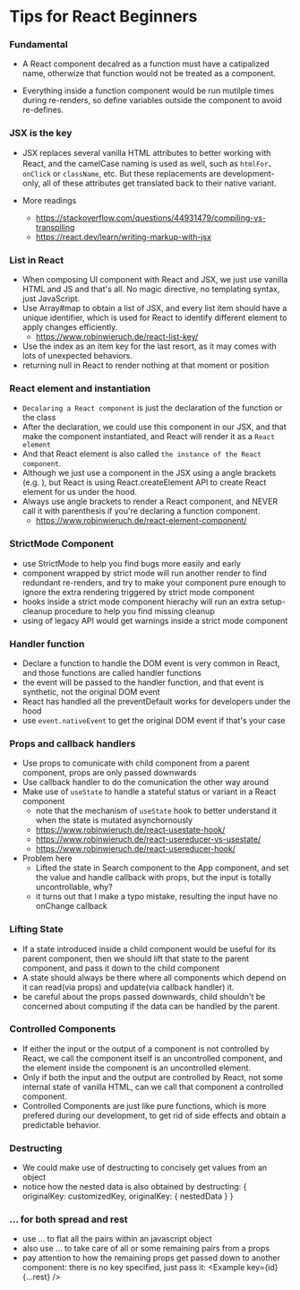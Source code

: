 # Tips for React Beginners

### Fundamental 
- A React component decalred as a function must have a catipalized name, otherwize that function would not be treated as a component.

- Everything inside a function component would be run mutilple times during re-renders, so define variables outside the component to avoid re-defines.

### JSX is the key

- JSX replaces several vanilla HTML attributes to better working with React, and the camelCase naming is used as well, such as `htmlFor`、`onClick` or `className`, etc.
But these replacements are development-only, all of these attributes get translated back to their native variant.

- More readings
    - https://stackoverflow.com/questions/44931479/compiling-vs-transpiling
    - https://react.dev/learn/writing-markup-with-jsx

### List in React

- When composing UI component with React and JSX, we just use vanilla HTML and JS and that's all. No magic directive, no templating syntax, just JavaScript.
- Use Array#map to obtain a list of JSX, and every list item should have a unique identifier, which is used for React to identify different element to apply changes efficiently.
    - https://www.robinwieruch.de/react-list-key/
- Use the index as an item key for the last resort, as it may comes with lots of unexpected behaviors.
- returning null in React to render nothing at that moment or position

### React element and instantiation

- `Decalaring a React component` is just the declaration of the function or the class
- After the declaration, we could use this component in our JSX, and that make the component instantiated, and React will render it as a `React element`
- And that React element is also called `the instance of the React component`.
- Although we just use a component in the JSX using a angle brackets (e.g. <Greeting />), but React is using React.createElement API to create React element for us under the hood.
- Always use angle brackets to render a React component, and NEVER call it with parenthesis if you're declaring a function component.
    - https://www.robinwieruch.de/react-element-component/

### StrictMode Component
- use StrictMode to help you find bugs more easily and early
- component wrapped by strict mode will run another render to find redundant re-renders, and try to make your component pure enough to ignore the extra rendering triggered by strict mode component
- hooks inside a strict mode component hierachy will run an extra setup-cleanup procedure to help you find missing cleanup
- using of legacy API would get warnings inside a strict mode component

### Handler function
- Declare a function to handle the DOM event is very common in React, and those functions are called handler functions
- the event will be passed to the handler function, and that event is synthetic, not the original DOM event
- React has handled all the preventDefault works for developers under the hood
- use `event.nativeEvent` to get the original DOM event if that's your case

### Props and callback handlers
- Use props to comunicate with child component from a parent component, props are only passed downwards
- Use callback handler to do the comunication the other way around
- Make use of `useState` to handle a stateful status or variant in a React component
    - note that the mechanism of `useState` hook to better understand it when the state is mutated asynchornously
    - https://www.robinwieruch.de/react-usestate-hook/
    - https://www.robinwieruch.de/react-usereducer-vs-usestate/
    - https://www.robinwieruch.de/react-usereducer-hook/
- Problem here
    - Lifted the state in Search component to the App component, and set the value and handle callback with props, but the input is totally uncontrollable, why?
    - it turns out that I make a typo mistake, resulting the input have no onChange callback

### Lifting State
- If a state introduced inside a child component would be useful for its parent component, then we should lift that state to the parent component, and pass it down to the child component
- A state should always be there where all components which depend on it can read(via props) and update(via callback handler) it.
- be careful about the props passed downwards, child shouldn't be concerned about computing if the data can be handled by the parent.

### Controlled Components
- If either the input or the output of a component is not controlled by React, we call the component itself is an uncontrolled component, and the element inside the component is an uncontrolled element.
- Only if both the input and the output are controlled by React, not some internal state of vanilla HTML, can we call that component a controlled component.
- Controlled Components are just like pure functions, which is more prefered during our development, to get rid of side effects and obtain a predictable behavior.

### Destructing
- We could make use of destructing to concisely get values from an object
- notice how the nested data is also obtained by destructing: { originalKey: customizedKey, originalKey: { nestedData } }

### ... for both spread and rest
- use ... to flat all the pairs within an javascript object
- also use ... to take care of all or some remaining pairs from a props
- pay attention to how the remaining props get passed down to another component: there is no key specified, just pass it: <Example key={id} {...rest} />
